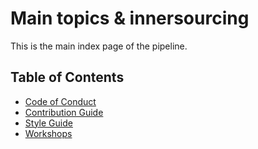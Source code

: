 # Main topics & innersourcing

This is the main index page of the pipeline.

## Table of Contents

- [Code of Conduct](CODEOFCONDUCT.md)
- [Contribution Guide](CONTRIBUTING.md)
- [Style Guide](STYLEGUIDE.md)
- [Workshops](workshops.md)
